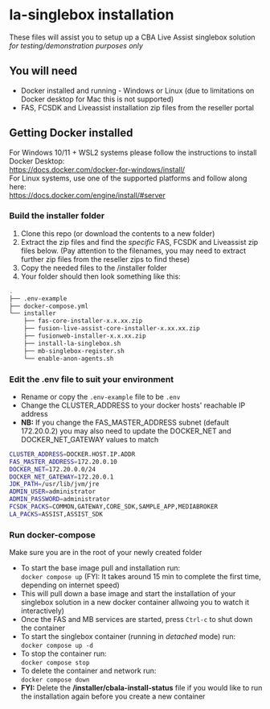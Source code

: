 # la-singlebox installation

These files will assist you to setup up a CBA Live Assist singlebox solution *for testing/demonstration purposes only*

## You will need

- Docker installed and running - Windows or Linux (due to limitations on Docker desktop for Mac this is not supported)
- FAS, FCSDK and Liveassist installation zip files from the reseller portal

## Getting Docker installed

For Windows 10/11 + WSL2 systems please follow the instructions to install Docker Desktop:  
<https://docs.docker.com/docker-for-windows/install/>  
For Linux systems, use one of the supported platforms and follow along here:  
<https://docs.docker.com/engine/install/#server>

### Build the installer folder

1. Clone this repo (or download the contents to a new folder)
2. Extract the zip files and find the *specific* FAS, FCSDK and Liveassist zip files below. (Pay attention to the filenames, you may need to extract further zip files from the reseller zips to find these)
3. Copy the needed files to the /installer folder
4. Your folder should then look something like this:

```bash
.
├── .env-example
├── docker-compose.yml
└── installer
    ├── fas-core-installer-x.x.xx.zip
    ├── fusion-live-assist-core-installer-x.xx.xx.zip
    ├── fusionweb-installer-x.x.xx.zip
    ├── install-la-singlebox.sh
    ├── mb-singlebox-register.sh
    └── enable-anon-agents.sh
```

### Edit the **.env** file to suit your environment

- Rename or copy the `.env-example` file to be `.env`
- Change the CLUSTER_ADDRESS to your docker hosts' reachable IP address
- **NB:** If you change the FAS_MASTER_ADDRESS subnet (default 172.20.0.2) you may also need to update the DOCKER_NET and DOCKER_NET_GATEWAY values to match

```bash
CLUSTER_ADDRESS=DOCKER.HOST.IP.ADDR
FAS_MASTER_ADDRESS=172.20.0.10
DOCKER_NET=172.20.0.0/24   
DOCKER_NET_GATEWAY=172.20.0.1
JDK_PATH=/usr/lib/jvm/jre
ADMIN_USER=administrator
ADMIN_PASSWORD=administrator
FCSDK_PACKS=COMMON,GATEWAY,CORE_SDK,SAMPLE_APP,MEDIABROKER
LA_PACKS=ASSIST,ASSIST_SDK
```

### Run docker-compose

Make sure you are in the root of your newly created folder

- To start the base image pull and installation run:  
`docker compose up` (FYI: It takes around 15 min to complete the first time, depending on internet speed)
- This will pull down a base image and start the installation of your singlebox solution in a new docker container allwoing you to watch it interactively)
- Once the FAS and MB services are started, press `Ctrl-c` to shut down the container
- To start the singlebox container (running in *detached* mode) run:  
`docker compose up -d`
- To stop the container run:  
`docker compose stop`
- To delete the container and network run:  
`docker compose down`
- **FYI:** Delete the **/installer/cbala-install-status** file if you would like to run the installation again before you create a new container
